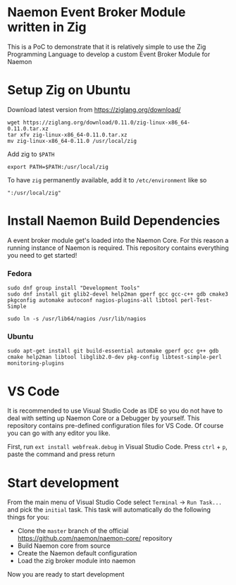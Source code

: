 # Naemon Event Broker Module written in Zig

This is a PoC to demonstrate that it is relatively simple to use the Zig Programming Language
to develop a custom Event Broker Module for Naemon

# Setup Zig on Ubuntu

Download latest version from https://ziglang.org/download/

```
wget https://ziglang.org/download/0.11.0/zig-linux-x86_64-0.11.0.tar.xz
tar xfv zig-linux-x86_64-0.11.0.tar.xz
mv zig-linux-x86_64-0.11.0 /usr/local/zig
```

Add zig to `$PATH`
```
export PATH=$PATH:/usr/local/zig
```

To have `zig` permanently available, add it to `/etc/environment` like so
```
":/usr/local/zig"
```

# Install Naemon Build Dependencies

A event broker module get's loaded into the Naemon Core. For this reason a running instance of Naemon is required.
This repository contains everything you need to get started!

### Fedora
```
sudo dnf group install "Development Tools"
sudo dnf install git glib2-devel help2man gperf gcc gcc-c++ gdb cmake3 pkgconfig automake autoconf nagios-plugins-all libtool perl-Test-Simple

sudo ln -s /usr/lib64/nagios /usr/lib/nagios
```

### Ubuntu
```
sudo apt-get install git build-essential automake gperf gcc g++ gdb cmake help2man libtool libglib2.0-dev pkg-config libtest-simple-perl monitoring-plugins
```


# VS Code

It is recommended to use Visual Studio Code as IDE so you do not have to deal with setting up Naemon Core or a Debugger by yourself.
This repository contains pre-defined configuration files for VS Code. Of course you can go with any editor you like.

First, run `ext install webfreak.debug` in Visual Studio Code. Press `ctrl` + `p`, paste the command and press return

# Start development
From the main menu of Visual Studio Code select `Terminal` -> `Run Task...` and pick the `initial` task.
This task will automatically do the following things for you:

- Clone the `master` branch of the official https://github.com/naemon/naemon-core/ repository
- Build Naemon core from source
- Create the Naemon default configuration
- Load the zig broker module into naemon

Now you are ready to start development

